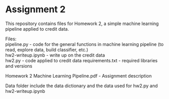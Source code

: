 # Assignment 2
  
This repository contains files for Homework 2, a simple machine learning pipeline applied to credit data.  
  
Files:  
pipeline.py - code for the general functions in machine learning pipeline (to read, explore data, build classifier, etc.)  
hw2-writeup.ipynb - write up on the credit data  
hw2.py - code applied to credit data
requirements.txt - required libraries and versions  

Homework 2 Machine Learning Pipeline.pdf - Assignment description
  
Data folder include the data dictionary and the data used for hw2.py and hw2-writeup.ipynb   